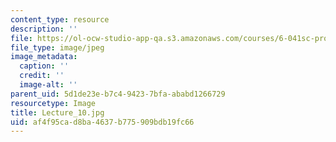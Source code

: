 ```yaml
---
content_type: resource
description: ''
file: https://ol-ocw-studio-app-qa.s3.amazonaws.com/courses/6-041sc-probabilistic-systems-analysis-and-applied-probability-fall-2013/af4f95cad8ba4637b775909bdb19fc66_Lecture_10.jpg
file_type: image/jpeg
image_metadata:
  caption: ''
  credit: ''
  image-alt: ''
parent_uid: 5d1de23e-b7c4-9423-7bfa-ababd1266729
resourcetype: Image
title: Lecture_10.jpg
uid: af4f95ca-d8ba-4637-b775-909bdb19fc66
---
```

